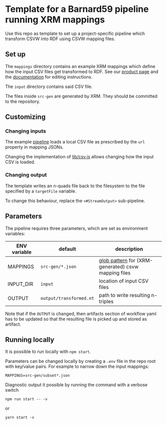 # Template for a Barnard59 pipeline running XRM mappings

Use this repo as template to set up a project-specific pipeline which transform CSVW into RDF using CSVW mapping files.

## Set up

The `mappings` directory contains an example XRM mappings which define how the input CSV files get transformed to RDF. See our [product page](https://zazuko.com/products/expressive-rdf-mapper/) and the [documentation](https://github.com/zazuko/expressive-rdf-mapper) for editing instructions.

The `input` directory contains said CSV file.

The files inside `src-gen` are generated by XRM. They should be committed to the repository.

## Customizing

### Changing inputs

The example [pipeline](pipelines/main.ttl) loads a local CSV file as prescribed by the `url` property in mapping JSONs.

Changing the implementation of [lib/csv.js](lib/csv.js) allows changing how the input CSV is loaded.

### Changing output

The template writes an n-quads file back to the filesystem to the file specified by a `targetFile` variable.

To change this behaviour, replace the `<#StreamOutput>` sub-pipeline.

## Parameters

The pipeline requires three parameters, which are set as environment variables:

| ENV variable | default | description |
| -- | -- | -- |
| MAPPINGS | `src-gen/*.json` | [glob pattern](https://www.npmjs.com/package/glob) for (XRM-generated) csvw mapping files |
| INPUT_DIR | `input` | location of input CSV files |
| OUTPUT | `output/transformed.nt` | path to write resulting n-triples |

Note that if the `OUTPUT` is changed, then artifacts section of workflow yaml has to be updated so that the resulting file is picked up and stored as artifact.

## Running locally

It is possible to run locally with `npm start`.

Parameters can be changed locally by creating a `.env` file in the repo root with key/value pairs. For example to narrow down the input mappings:

```
MAPPINGS=src-gen/subset*.json
```

Diagnostic output it possible by running the command with a verbose switch

```
npm run start -- -v
```

or

```
yarn start -v
```

